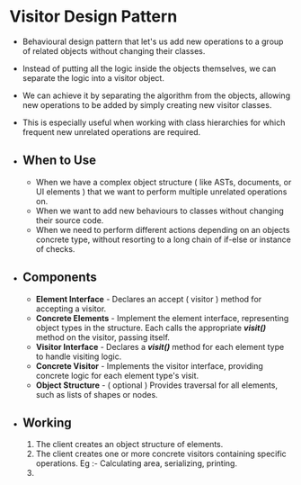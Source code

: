 # Visitor Design Pattern
- Behavioural design pattern that let's us add new operations to a group of related objects without changing their classes.
- Instead of putting all the logic inside the objects themselves, we can separate the logic into a visitor object.
- We can achieve it by separating the algorithm from the objects, allowing new operations to be added by simply creating new visitor classes.
- This is especially useful when working with class hierarchies for which frequent new unrelated operations are required.

- ## When to Use
	- When we have a complex object structure ( like ASTs, documents, or UI elements ) that we want to perform multiple unrelated operations on.
	- When we want to add new behaviours to classes without changing their source code.
	- When we need to perform different actions depending on an objects concrete type, without resorting to a long chain of if-else or instance of checks.

- ## Components
	- **Element Interface** - Declares an accept ( visitor ) method for accepting a visitor.
	- **Concrete Elements** - Implement the element interface, representing object types in the structure. Each calls the appropriate ***visit()*** method on the visitor, passing itself.
	- **Visitor Interface** - Declares a ***visit()*** method for each element type to handle visiting logic.
	- **Concrete Visitor** - Implements the visitor interface, providing concrete logic for each element type's visit.
	- **Object Structure** - ( optional ) Provides traversal for all elements, such as lists of shapes or nodes.

- ## Working
	1. The client creates an object structure of elements.
	2. The client creates one or more concrete visitors containing specific operations.
		Eg :- Calculating area, serializing, printing.
	3. 
